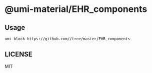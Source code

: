 # @umi-material/EHR_components



## Usage

```sh
umi block https://github.com//tree/master/EHR_components
```

## LICENSE

MIT
